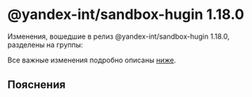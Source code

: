 # @yandex-int/sandbox-hugin 1.18.0

<!-- ЧЕЛОВЕЧЕСКОЕ ВСТУПЛЕНИЕ -->

Изменения, вошедшие в релиз @yandex-int/sandbox-hugin 1.18.0, разделены на группы:

Все важные изменения подробно описаны [ниже](#Пояснения).

## Пояснения

